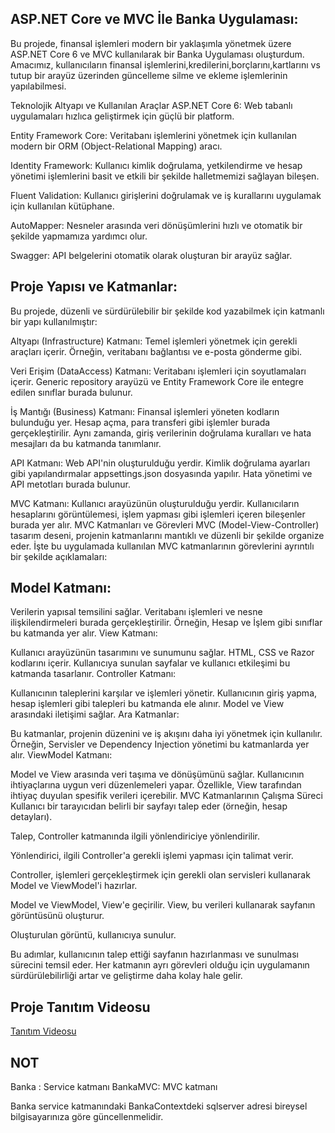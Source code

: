 ## ASP.NET Core ve MVC İle Banka Uygulaması:
Bu projede, finansal işlemleri modern bir yaklaşımla yönetmek üzere ASP.NET Core 6 ve MVC kullanılarak bir Banka Uygulaması oluşturdum. Amacımız, kullanıcıların finansal işlemlerini,kredilerini,borçlarını,kartlarını vs tutup bir arayüz üzerinden güncelleme silme ve ekleme işlemlerinin yapılabilmesi.

Teknolojik Altyapı ve Kullanılan Araçlar
ASP.NET Core 6: Web tabanlı uygulamaları hızlıca geliştirmek için güçlü bir platform.

Entity Framework Core: Veritabanı işlemlerini yönetmek için kullanılan modern bir ORM (Object-Relational Mapping) aracı.

Identity Framework: Kullanıcı kimlik doğrulama, yetkilendirme ve hesap yönetimi işlemlerini basit ve etkili bir şekilde halletmemizi sağlayan bileşen.

Fluent Validation: Kullanıcı girişlerini doğrulamak ve iş kurallarını uygulamak için kullanılan kütüphane.

AutoMapper: Nesneler arasında veri dönüşümlerini hızlı ve otomatik bir şekilde yapmamıza yardımcı olur.

Swagger: API belgelerini otomatik olarak oluşturan bir arayüz sağlar.

## Proje Yapısı ve Katmanlar:
Bu projede, düzenli ve sürdürülebilir bir şekilde kod yazabilmek için katmanlı bir yapı kullanılmıştır:

Altyapı (Infrastructure) Katmanı: Temel işlemleri yönetmek için gerekli araçları içerir. Örneğin, veritabanı bağlantısı ve e-posta gönderme gibi.

Veri Erişim (DataAccess) Katmanı: Veritabanı işlemleri için soyutlamaları içerir. Generic repository arayüzü ve Entity Framework Core ile entegre edilen sınıflar burada bulunur.

İş Mantığı (Business) Katmanı: Finansal işlemleri yöneten kodların bulunduğu yer. Hesap açma, para transferi gibi işlemler burada gerçekleştirilir. Aynı zamanda, giriş verilerinin doğrulama kuralları ve hata mesajları da bu katmanda tanımlanır.

API Katmanı: Web API'nin oluşturulduğu yerdir. Kimlik doğrulama ayarları gibi yapılandırmalar appsettings.json dosyasında yapılır. Hata yönetimi ve API metotları burada bulunur.

MVC Katmanı: Kullanıcı arayüzünün oluşturulduğu yerdir. Kullanıcıların hesaplarını görüntülemesi, işlem yapması gibi işlemleri içeren bileşenler burada yer alır.
MVC Katmanları ve Görevleri
MVC (Model-View-Controller) tasarım deseni, projenin katmanlarını mantıklı ve düzenli bir şekilde organize eder. İşte bu uygulamada kullanılan MVC katmanlarının görevlerini ayrıntılı bir şekilde açıklamaları:

## Model Katmanı:

Verilerin yapısal temsilini sağlar.
Veritabanı işlemleri ve nesne ilişkilendirmeleri burada gerçekleştirilir.
Örneğin, Hesap ve İşlem gibi sınıflar bu katmanda yer alır.
View Katmanı:

Kullanıcı arayüzünün tasarımını ve sunumunu sağlar.
HTML, CSS ve Razor kodlarını içerir.
Kullanıcıya sunulan sayfalar ve kullanıcı etkileşimi bu katmanda tasarlanır.
Controller Katmanı:

Kullanıcının taleplerini karşılar ve işlemleri yönetir.
Kullanıcının giriş yapma, hesap işlemleri gibi talepleri bu katmanda ele alınır.
Model ve View arasındaki iletişimi sağlar.
Ara Katmanlar:

Bu katmanlar, projenin düzenini ve iş akışını daha iyi yönetmek için kullanılır.
Örneğin, Servisler ve Dependency Injection yönetimi bu katmanlarda yer alır.
ViewModel Katmanı:

Model ve View arasında veri taşıma ve dönüşümünü sağlar.
Kullanıcının ihtiyaçlarına uygun veri düzenlemeleri yapar.
Özellikle, View tarafından ihtiyaç duyulan spesifik verileri içerebilir.
MVC Katmanlarının Çalışma Süreci
Kullanıcı bir tarayıcıdan belirli bir sayfayı talep eder (örneğin, hesap detayları).

Talep, Controller katmanında ilgili yönlendiriciye yönlendirilir.

Yönlendirici, ilgili Controller'a gerekli işlemi yapması için talimat verir.

Controller, işlemleri gerçekleştirmek için gerekli olan servisleri kullanarak Model ve ViewModel'i hazırlar.

Model ve ViewModel, View'e geçirilir. View, bu verileri kullanarak sayfanın görüntüsünü oluşturur.

Oluşturulan görüntü, kullanıcıya sunulur.

Bu adımlar, kullanıcının talep ettiği sayfanın hazırlanması ve sunulması sürecini temsil eder. Her katmanın ayrı görevleri olduğu için uygulamanın sürdürülebilirliği artar ve geliştirme daha kolay hale gelir.
## Proje Tanıtım Videosu

[Tanıtım Videosu](https://www.youtube.com/watch?v=JJAnnqGDPsQ)

## NOT
Banka : Service katmanı
BankaMVC: MVC katmanı

Banka service katmanındaki  BankaContextdeki sqlserver adresi bireysel bilgisayarınıza göre güncellenmelidir.